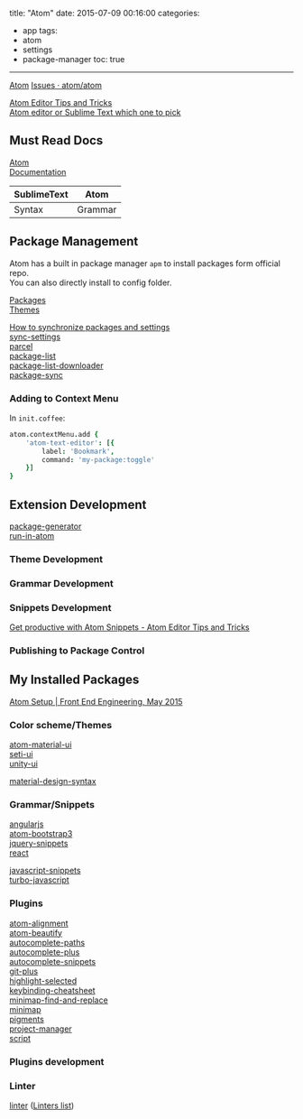 title: "Atom"
date: 2015-07-09 00:16:00
categories:
- app
tags:
- atom
- settings
- package-manager
toc: true
---

[Atom](https://atom.io/)
[Issues · atom/atom](https://github.com/atom/atom/issues)

[Atom Editor Tips and Tricks](http://www.atomtips.com/)  
[Atom editor or Sublime Text which one to pick](http://www.atomtips.com/atom-editor-vs-sublime-text/)

<!-- more -->

## Must Read Docs

[Atom](https://atom.io/docs/latest/)  
[Documentation](https://atom.io/docs)  

| SublimeText | Atom        |
| ----------- | ----------- |
| Syntax      | Grammar     |

## Package Management

Atom has a built in package manager `apm` to install packages form official repo.  
You can also directly install to config folder.

[Packages](https://atom.io/packages)  
[Themes](https://atom.io/themes)  

[How to synchronize packages and settings](http://www.atomtips.com/how-to-synchronize-atom-between-computers/)  
[sync-settings](https://atom.io/packages/sync-settings)  
[parcel](https://atom.io/packages/parcel)  
[package-list](https://atom.io/packages/package-list)  
[package-list-downloader](https://atom.io/packages/package-list-downloader)  
[package-sync](https://atom.io/packages/package-sync)  

### Adding to Context Menu

In `init.coffee`:

```coffee
atom.contextMenu.add {
    'atom-text-editor': [{
        label: 'Bookmark',
        command: 'my-package:toggle'
    }]
}
```

## Extension Development

[package-generator](https://atom.io/packages/package-generator)  
[run-in-atom](https://atom.io/packages/run-in-atom)  

### Theme Development

### Grammar Development

### Snippets Development

[Get productive with Atom Snippets - Atom Editor Tips and Tricks](http://www.atomtips.com/get-productive-atom-snippets/)

### Publishing to Package Control

## My Installed Packages

[Atom Setup | Front End Engineering, May 2015](http://jacobthemyth.gitbooks.io/front-end-engineering-may-2015/content/notes/misc/atom-setup.html)

### Color scheme/Themes

[atom-material-ui](https://atom.io/themes/atom-material-ui)  
[seti-ui](https://atom.io/themes/seti-ui)  
[unity-ui](https://atom.io/themes/unity-ui)  

[material-design-syntax](https://atom.io/themes/material-design-syntax)

### Grammar/Snippets

[angularjs](https://atom.io/packages/angularjs)  
[atom-bootstrap3](https://atom.io/packages/atom-bootstrap3)  
[jquery-snippets](https://atom.io/packages/jquery-snippets)  
[react](https://atom.io/packages/react)  

[javascript-snippets](https://atom.io/packages/javascript-snippets)  
[turbo-javascript](https://atom.io/packages/turbo-javascript)  

### Plugins

[atom-alignment](https://atom.io/packages/atom-alignment)  
[atom-beautify](https://atom.io/packages/atom-beautify)  
[autocomplete-paths](https://atom.io/packages/autocomplete-paths)  
[autocomplete-plus](https://atom.io/packages/autocomplete-plus)  
[autocomplete-snippets](https://atom.io/packages/autocomplete-snippets)  
[git-plus](https://atom.io/packages/git-plus)  
[highlight-selected](https://atom.io/packages/highlight-selected)  
[keybinding-cheatsheet](https://atom.io/packages/keybinding-cheatsheet)  
[minimap-find-and-replace](https://atom.io/packages/minimap-find-and-replace)  
[minimap](https://atom.io/packages/minimap)  
[pigments](https://atom.io/packages/pigments)  
[project-manager](https://atom.io/packages/project-manager)  
[script](https://atom.io/packages/script)  

### Plugins development

### Linter

[linter](https://atom.io/packages/linter)  ([Linters list](http://atomlinter.github.io/))
